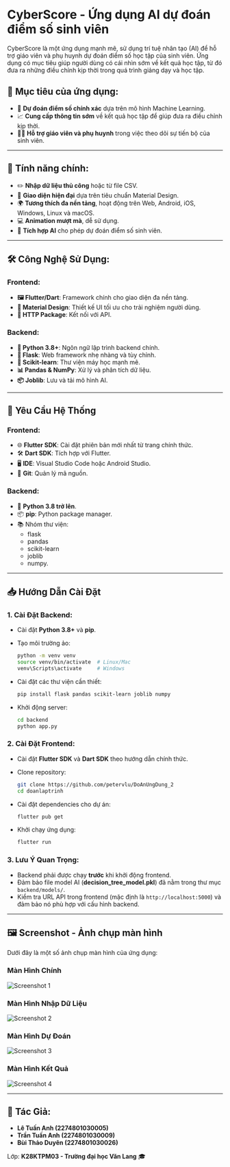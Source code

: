 # CyberScore - Ứng dụng AI dự đoán điểm số sinh viên

CyberScore là một ứng dụng mạnh mẽ, sử dụng trí tuệ nhân tạo (AI) để hỗ trợ giáo viên và phụ huynh dự đoán điểm số học tập của sinh viên. Ứng dụng có mục tiêu giúp người dùng có cái nhìn sớm về kết quả học tập, từ đó đưa ra những điều chỉnh kịp thời trong quá trình giảng dạy và học tập.

## 🎯 Mục tiêu của ứng dụng:

- 🧠 **Dự đoán điểm số chính xác** dựa trên mô hình Machine Learning.
- 📈 **Cung cấp thông tin sớm** về kết quả học tập để giúp đưa ra điều chỉnh kịp thời.
- 👩‍🏫 **Hỗ trợ giáo viên và phụ huynh** trong việc theo dõi sự tiến bộ của sinh viên.

---

## 🚪 Tính năng chính:

- ✏️ **Nhập dữ liệu thủ công** hoặc từ file CSV.
- 🎨 **Giao diện hiện đại** dựa trên tiêu chuẩn Material Design.
- 🌍 **Tương thích đa nền tảng**, hoạt động trên Web, Android, iOS, Windows, Linux và macOS.
- 💻 **Animation mượt mà**, dễ sử dụng.
- 🔮 **Tích hợp AI** cho phép dự đoán điểm số sinh viên.

---

## 🛠️ Công Nghệ Sử Dụng:

### Frontend:
- **🖼️ Flutter/Dart**: Framework chính cho giao diện đa nền tảng.
- **🎨 Material Design**: Thiết kế UI tối ưu cho trải nghiệm người dùng.
- **🔗 HTTP Package**: Kết nối với API.

### Backend:
- **🐍 Python 3.8+**: Ngôn ngữ lập trình backend chính.
- **🍶 Flask**: Web framework nhẹ nhàng và tùy chỉnh.
- **🤖 Scikit-learn**: Thư viện máy học mạnh mẽ.
- **📊 Pandas & NumPy**: Xử lý và phân tích dữ liệu.
- **📦 Joblib**: Lưu và tải mô hình AI.
  
---

## 🔧 Yêu Cầu Hệ Thống

### Frontend:

- 🌐 **Flutter SDK**: Cài đặt phiên bản mới nhất từ trang chính thức.
- 🛠️ **Dart SDK**: Tích hợp với Flutter.
- 🖥️ **IDE**: Visual Studio Code hoặc Android Studio.
- 🧰 **Git**: Quản lý mã nguồn.

### Backend:

- 🐍 **Python 3.8 trở lên**.
- 📦 **pip**: Python package manager.
- 📚 Nhóm thư viện:
  - flask
  - pandas
  - scikit-learn
  - joblib
  - numpy.

---

## 📥 Hướng Dẫn Cài Đặt

### 1. **Cài Đặt Backend:**

- Cài đặt **Python 3.8+** và **pip**.
- Tạo môi trường ảo:

    ```bash
    python -m venv venv
    source venv/bin/activate  # Linux/Mac
    venv\Scripts\activate     # Windows
    ```

- Cài đặt các thư viện cần thiết:

    ```bash
    pip install flask pandas scikit-learn joblib numpy
    ```

- Khởi động server:

    ```bash
    cd backend
    python app.py
    ```

### 2. **Cài Đặt Frontend:**

- Cài đặt **Flutter SDK** và **Dart SDK** theo hướng dẫn chính thức.
- Clone repository:

    ```bash
    git clone https://github.com/petervlu/DoAnUngDung_2
    cd doanlaptrinh
    ```

- Cài đặt dependencies cho dự án:

    ```bash
    flutter pub get
    ```

- Khởi chạy ứng dụng:

    ```bash
    flutter run
    ```

### 3. **Lưu Ý Quan Trọng:**

- Backend phải được chạy **trước** khi khởi động frontend.
- Đảm bảo file model AI (**decision_tree_model.pkl**) đã nằm trong thư mục `backend/models/`.
- Kiểm tra URL API trong frontend (mặc định là `http://localhost:5000`) và đảm bảo nó phù hợp với cấu hình backend.

---

## 🖼️ Screenshot - Ảnh chụp màn hình
Dưới đây là một số ảnh chụp màn hình của ứng dụng:

### Màn Hình Chính
![Screenshot 1](assets/screenshots/Screenshot_1.jpg)

### Màn Hình Nhập Dữ Liệu
![Screenshot 2](assets/screenshots/Screenshot_2.jpg)

### Màn Hình Dự Đoán
![Screenshot 3](assets/screenshots/Screenshot_3.jpg)

### Màn Hình Kết Quả
![Screenshot 4](assets/screenshots/Screenshot_4.jpg)

---

## 👥 Tác Giả:

- **Lê Tuấn Anh (2274801030005)**
- **Trần Tuấn Anh (2274801030009)**
- **Bùi Thảo Duyên (2274801030026)**

Lớp: **K28KTPM03 - Trường đại học Văn Lang** 🎓

